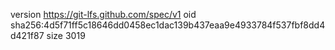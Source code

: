 version https://git-lfs.github.com/spec/v1
oid sha256:4d5f71ff5c18646dd0458ec1dac139b437eaa9e4933784f537fbf8dd4d421f87
size 3019

